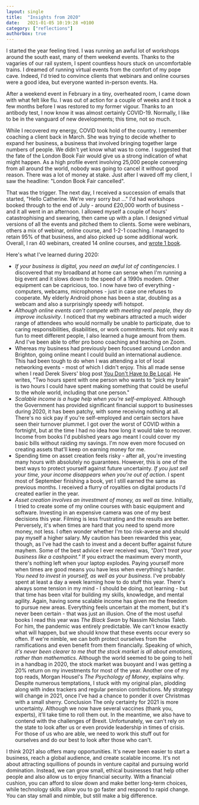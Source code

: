 ```yaml
---
layout: single
title:  "Insights from 2020"
date:   2021-01-05 10:19:28 +0100
category: ["reflections"]
authorbox: true
---
```


I started the year feeling tired. I was running an awful lot of workshops around the south east, many of them weekend events. Thanks to the vagaries of our rail system, I spent countless hours stuck on uncomfortable trains. I dreamed of running virtual events from the comfort of my pope cave. Indeed, I'd tried to convince clients that webinars and online courses were a good idea, but everyone wanted in-person events. Ha.

After a weekend event in February in a tiny, overheated room, I came down with what felt like flu. I was out of action for a couple of weeks and it took a few months before I was restored to my former vigour. Thanks to an antibody test, I now know it was almost certainly COVID-19. Normally, I like to be in the vanguard of new developments; this time, not so much.

While I recovered my energy, COVID took hold of the country. I remember coaching a client back in March. She was trying to decide whether to expand her business, a business that involved bringing together large numbers of people. We didn't yet know what was to come. I suggested that the fate of the London Book Fair would give us a strong indication of what might happen. As a high profile event involving 25,000 people converging from all around the world, nobody was going to cancel it without good reason. There was a lot of money at stake. Just after I waved off my client, I saw the headline: "London Book Fair cancelled".

That was the trigger. The next day, I received a succession of emails that started, "Hello Catherine. We're very sorry but ..." I'd had workshops booked through to the end of July - around £20,000 worth of business - and it all went in an afternoon. I allowed myself a couple of hours' catastrophising and swearing, then came up with a plan. I designed virtual versions of all the events and pitched them to clients. Some were webinars, others a mix of webinar, online course, and 1-2-1 coaching. I managed to retain 95% of that business, and also picked up some additional work. Overall, I ran 40 webinars, created 14 online courses, and [wrote 1 book](https://phdprogress.com/books/how-to-finish-your-phd/).

Here's what I've learned during 2020:

- *If your business is digital, you need an awful lot of contingencies*. I discovered that my broadband at home can sense when I'm running a big event and it slows down to the speed of a 1990s modem. Other equipment can be capricious, too. I now have two of everything - computers, webcams, microphones - just in case one refuses to cooperate. My elderly Android phone has been a star, doubling as a webcam and also a surprisingly speedy wifi hotspot.
- *Although online events can't compete with meeting real people, they do improve inclusivity*. I noticed that my webinars attracted a much wider range of attendees who would normally be unable to participate, due to caring responsibilities, disabilities, or work commitments. Not only was it fun to meet different people, I also learned a huge amount from them. And I've been able to offer pro bono coaching and teaching on Zoom.
- Whereas my business had previously been focused around London and Brighton, going online meant I could build an international audience. This had been tough to do when I was attending a lot of local networking events - most of which I didn't enjoy. This all made sense when I read Derek Sivers' blog post [You Don't Have to Be Local](https://sive.rs/local). He writes, "Two hours spent with one person who wants to “pick my brain” is two hours I could have spent making something that could be useful to the whole world, including that one person." 
- *Scalable income is a huge help when you're self-employed*. Although the Government has provided significant financial support to businesses during 2020, it has been patchy, with some receiving nothing at all. There's no sick pay if you're self-employed and certain sectors have seen their turnover plummet. I got over the worst of COVID within a fortnight, but at the time I had no idea how long it would take to recover. Income from books I'd published years ago meant I could cover my basic bills without raiding my savings. I'm now even more focused on creating assets that'll keep on earning money for me.
- Spending time on asset creation feels risky - after all, you're investing many hours with absolutely no guarantees. However, this is one of the best ways to protect yourself against future uncertainty. *If you just sell your time, your income disappears when you're out of action*. I spent most of September finishing a book, yet I still earned the same as previous months. I received a flurry of royalties on digital products I'd created earlier in the year.
- *Asset creation involves an investment of money, as well as time*. Initially, I tried to create some of my online courses with basic equipment and software. Investing in an expensive camera was one of my best decisions this year. Filming is less frustrating and the results are better. Perversely, it's when times are hard that you need to spend more money, not less.
I often wonder whether I'm too risk-averse and should pay myself a higher salary. My caution has been rewarded this year, though, as I've had the cash to invest and a decent buffer against future mayhem. Some of the best advice I ever received was, *"Don't treat your business like a cashpoint."* If you extract the maximum every month, there's nothing left when your laptop explodes. Paying yourself more when times are good means you have less when everything's harder.
*You need to invest in yourself, as well as your business*. I've probably spent at least a day a week learning how to do stuff this year. There's always some tension in my mind - I should be doing, not learning - but that time has been vital for building my skills, knowledge, and mental agility. Again, having some scalable income has given me the freedom to pursue new areas.
Everything feels uncertain at the moment, but it's never been certain - that was just an illusion. One of the most useful books I read this year was _The Black Swan_ by Nassim Nicholas Taleb. For him, the pandemic was entirely predictable. We can't know exactly what will happen, but we should know that these events occur every so often. If we're nimble, we can both protect ourselves from the ramifications and even benefit from them financially.
Speaking of which, *it's never been clearer to me that the stock market is all about emotions, rather than mathematics*. Although the world seemed to be going to hell in a handbag in 2020, the stock market was buoyant and I was getting a 20% return on my investments for most of the year. Another one of my top reads, Morgan Housel's _The Psychology of Money_, explains why. Despite numerous temptations, I stuck with my original plan, plodding along with index trackers and regular pension contributions. My strategy will change in 2021, once I've had a chance to ponder it over Christmas with a small sherry.
Conclusion
The only certainty for 2021 is more uncertainty. Although we now have several vaccines (thank you, experts), it'll take time to roll them out. In the meantime, we also have to contend with the challenges of Brexit. Unfortunately, we can't rely on the state to look after us or even provide leadership in times of crisis. For those of us who are able, we need to work this stuff out for ourselves and do our best to look after those who can't.

I think 2021 also offers many opportunities. It's never been easier to start a business, reach a global audience, and create scalable income. It's not about attracting squillions of pounds in venture capital and pursuing world domination. Instead, we can grow small, ethical businesses that help other people and also allow us to enjoy financial security.  With a financial cushion, you can afford to slow down and make better long-term choices, while technology skills allow you to go faster and respond to rapid change. You can stay small and nimble, but still make a big difference.